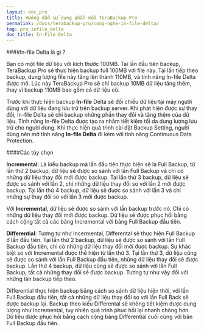 ```yaml
---
layout: doc_pro
title: Hướng dẫn sử dụng phần mềm TeraBackup Pro
permalink: /docs/terabackup-pro/cong-nghe-in-file-delta/
tag: pro_infile_delta
doc_title: In-File Delta
---
```


####In-file Delta là gì ?

Bạn có một file dữ liệu với kích thước 100MB. Tại lần đầu tiên backup, TeraBackup Pro sẽ thực hiện backup full 100MB với file này. Tại lần tiếp theo backup, dung lượng file này tăng lên thành 110MB, và tính năng In-file Delta được mở. Lúc này TeraBackup Pro sẽ chỉ backup 10MB dữ liệu tăng thêm, thay vì backup 110MB bao gồm cả dữ liệu cũ. 

Trước khi thực hiện backup **In-file** Delta sẽ đối chiếu dữ liệu tại máy người dùng với dữ liệu đang lưu trữ trên backup server. Khi phát hiện được sự thay đổi, In-file Delta sẽ chỉ backup những phần thay đổi và tăng thêm của dữ liệu. Tính năng In-file Delta được tạo ra nhằm tiết kiệm tối da dung lượng lưu trữ cho người dùng. Khi thực hiện quá trình cài đặt Backup Setting, người dùng nên mở tính năng **In-file Delta** đi kèm với tính năng Continuous Data Protection. 

####Các tùy chọn 

**Incremental**: Là kiểu backup mà lần đầu tiên thực hiện sẽ là Full Backup, từ lần thứ 2 backup, dữ liệu sẽ được so sánh với lần Full Backup và chỉ có những dữ liệu thay đổi mới được backup. Tại lần thứ 3 backup, dữ liệu sẽ được so sánh với lần 2, chỉ những dữ liệu thay đổi so với lần 2 mới được backup. Tại lần thứ 4 backup, dữ liệu sẽ được so sánh với lần 3 và chỉ những sự thay đổi so với lần 3 mới được backup. 

Với **Incremental**, dữ liệu sẽ được so sánh với lần backup trước nó. Chỉ có những dữ liệu thay đổi mới được backup. Dữ liệu sẽ được phục hồi bằng cách cộng tất cả các bảng Incremental với bảng Full Backup đầu tiên. 

**Differential**: Tương tự như Incermental, Differental sẽ thực hiện Full Backup ở lần đầu tiên. Tại lần thứ 2 backup, dữ liệu sẽ được so sánh với lần Full Backup đầu tiên, chỉ có những dữ liệu thay đổi mới được backup. Sự khác biệt so với Incremental được thể hiện từ lần thứ 3. Tại lần thứ 3, dữ liệu cũng sẽ được so sánh với lần Full Backup đầu tiên, những dữ liệu thay đổi sẽ được backup. Lần thứ 4 backup, dữ liệu cũng sẽ được so sánh với lần Full Backup, tất cả những thay đổi sẽ được backup. Tương tự như vậy đối với những lần backup tiếp theo.

Differential thực hiện backup bằng cách so sánh dữ liệu hiện thời, với lần Full Backup đầu tiên, tất cả những dữ liệu thay đổi so với lần Full Back sẽ được backup lại. Backup theo kiểu Differental sẽ không tiết kiệm được dung lượng như Incremental, tuy nhiên quá trình phục hồi lại nhanh chóng hơn. Dữ liệu được phục hồi bằng cách cộng bảng Differential cuối cùng với bản Full Backup đầu tiên. 